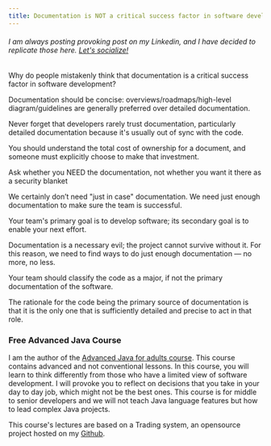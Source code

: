 ```yaml
---
title: Documentation is NOT a critical success factor in software development
---
```

###### I am always posting provoking post on my Linkedin, and I have decided to replicate those here. [Let's socialize!](https://www.linkedin.com/in/alexsandro-souza-dev)

Why do people mistakenly think that documentation is a critical success factor in software development?

Documentation should be concise: overviews/roadmaps/high-level diagram/guidelines are generally preferred over detailed documentation.

Never forget that developers rarely trust documentation, particularly detailed documentation because it's usually out of sync with the code.

You should understand the total cost of ownership for a document, and someone must explicitly choose to make that investment.

Ask whether you NEED the documentation, not whether you want it there as a security blanket

We certainly don’t need "just in case" documentation. We need just enough documentation to make sure the team is successful.

Your team's primary goal is to develop software; its secondary goal is to enable your next effort.

Documentation is a necessary evil; the project cannot survive without it. For this reason, we need to find ways to do just enough documentation — no more, no less.

Your team should classify the code as a major, if not the primary documentation of the software.

The rationale for the code being the primary source of documentation is that it is the only one that is sufficiently detailed and precise to act in that role.

### Free Advanced Java Course
I am the author of the [Advanced Java for adults course](https://www.udemy.com/course/advanced-java-for-adults/?referralCode=8014CCF0A5A931ADED5F). This course contains advanced and not conventional lessons. In this course, you will learn to think differently from those who have a limited view of software development. I will provoke you to reflect on decisions that you take in your day to day job, which might not be the best ones. This course is for middle to senior developers and we will not teach Java language features but how to lead complex Java projects.

This course's lectures are based on a Trading system, an opensource project hosted on my [Github](https://github.com/apssouza22/trading-system).
